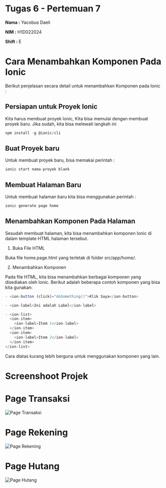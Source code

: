 # Tugas 6 - Pertemuan 7

**Nama :** Yacobus Daeli

**NIM :** H1D022024

**Shift :** E


# Cara Menambahkan Komponen Pada Ionic

Berikut penjelasan secara detail untuk menambahkan Komponen pada Ionic :

## Persiapan untuk Proyek Ionic
Kita harus membuat proyek Ionic, Kita bisa memulai dengan membuat proyek baru. Jika sudah, kita bisa melewati langkah ini

```javascript
npm install -g @ionic/cli
```

## Buat Proyek baru

Untuk membuat proyek baru, bisa memakai perintah : 

```javascript
ionic start nama-proyek blank
```

## Membuat Halaman Baru

Untuk membuat halaman baru kita bisa menggunakan perintah :

```javascript
ionic generate page home
```

## Menambahkan Komponen Pada Halaman

Sesudah membuat halaman, kita bisa menambahkan komponen Ionic di dalam template HTML halaman tersebut.

1. Buka File HTML

Buka file home.page.html yang terletak di folder src/app/home/.

2. Menambahkan Komponen

Pada file HTML, kita bisa menambahkan berbagai komponen yang disediakan oleh Ionic. Berikut adalah beberapa contoh komponen yang bisa kita gunakan:
```javascript
- <ion-button (click)="doSomething()">Klik Saya</ion-button>

- <ion-label>Ini adalah Label</ion-label>

- <ion-list>
  <ion-item>
    <ion-label>Item 1</ion-label>
  </ion-item>
  <ion-item>
    <ion-label>Item 2</ion-label>
  </ion-item>
</ion-list>
```

Cara diatas kurang lebih berguna untuk menggunakan komponen yang lain.

# Screenshoot Projek 

# Page Transaksi
![Page Transaksi](https://github.com/user-attachments/assets/347e5036-f24e-41ea-af9d-202fc1db895c)

# Page Rekening
![Page Rekening](https://github.com/user-attachments/assets/6a650ee2-b03c-46f9-af02-643f51df3504)

# Page Hutang
![Page Hutang](https://github.com/user-attachments/assets/99b01c1e-1337-4df0-9134-6439a45b6a17)





